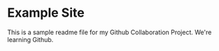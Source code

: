 # Example Site
This is a sample readme file for my Github Collaboration Project. We're learning Github.